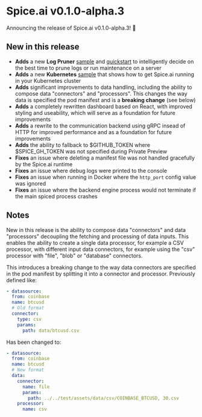 # Spice.ai v0.1.0-alpha.3

Announcing the release of Spice.ai v0.1.0-alpha.3! 🎉

## New in this release

- **Adds** a new **Log Pruner** [sample](https://github.com/spiceai/samples/tree/trunk/logpruner) and [quickstart](https://github.com/spiceai/quickstarts/tree/trunk/logpruner) to intelligently decide on the best time to prune logs or run maintenance on a server
- **Adds** a new **Kubernetes** [sample](https://github.com/spiceai/samples/tree/trunk/kubernetes) that shows how to get Spice.ai running in your Kubernetes cluster
- **Adds** significant improvements to data handling, including the ability to compose data "connectors" and "processors". This changes the way data is specified the pod manifest and is a **breaking change** (see below)
- **Adds** a completely rewritten dashboard based on React, with improved styling and useability, which will serve as a foundation for future improvements
- **Adds** a rewrite to the communication backend using gRPC insead of HTTP for improved performance and as a foundation for future improvements
- **Adds** the ability to fallback to $GITHUB_TOKEN where $SPICE_GH_TOKEN was not specified during Private Preview
- **Fixes** an issue where deleting a manifest file was not handled gracefully by the Spice.ai runtime
- **Fixes** an issue where debug logs were printed to the console
- **Fixes** an issue when running in Docker where the `http_port` config value was ignored
- **Fixes** an issue where the backend engine process would not terminate if the main spiced process crashes

## Notes

New in this release is the ability to compose data "connectors" and data "processors" decoupling the fetching and processing of data inputs. This enables the ability to create a single data processor, for example a CSV processor, with different input data connectors, for example using the "csv" processor with "file", "blob" or "database" connectors.

This introduces a breaking change to the way data connectors are specified in the pod manifest by splitting it into a connector and processor. Previously defined like:

```yaml
- datasource:
  from: coinbase
  name: btcusd
  # Old format
  connector:
    type: csv
    params:
      path: data/btcusd.csv
```

Has been changed to:

```yaml
- datasource:
  from: coinbase
  name: btcusd
  # New format
  data:
    connector:
      name: file
      params:
        path: ../../test/assets/data/csv/COINBASE_BTCUSD, 30.csv
    processor:
      name: csv
```
